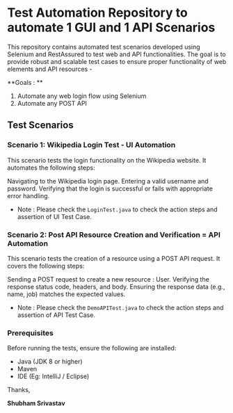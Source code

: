 # Test Automation Repository to automate 1 GUI and 1 API Scenarios
This repository contains automated test scenarios developed using Selenium and RestAssured to test web and API functionalities. The goal is to provide robust and scalable test cases to ensure proper functionality of web elements and API resources -

**Goals : **
1.	Automate any web login flow using Selenium
2.	Automate any POST API


## Test Scenarios
### Scenario 1: Wikipedia Login Test - UI Automation
This scenario tests the login functionality on the Wikipedia website. It automates the following steps:

Navigating to the Wikipedia login page.
Entering a valid username and password.
Verifying that the login is successful or fails with appropriate error handling.

* Note : Please check the `LoginTest.java` to check the action steps and assertion of UI Test Case.


### Scenario 2: Post API Resource Creation and Verification = API Automation
This scenario tests the creation of a resource using a POST API request. It covers the following steps:

Sending a POST request to create a new resource : User.
Verifying the response status code, headers, and body.
Ensuring the response data (e.g., name, job) matches the expected values.

* Note : Please check the `DemoAPITest.java` to check the action steps and assertion of API Test Case.


### Prerequisites
Before running the tests, ensure the following are installed:

* Java (JDK 8 or higher)
* Maven
* IDE (Eg: IntelliJ / Eclipse)


Thanks, 

**Shubham Srivastav**
